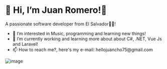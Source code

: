 <h1 class="text-center">👋 Hi, I’m Juan Romero!👋</h1>
<p>A passionate software developer from El Salvador🦾🔥!</p>
<ul>
<li>👀 I’m interested in Music, programming and learning new things!</li>
<li>🎯 I’m currently working and learning more about about C#, .NET, Vue Js and Laravel!</li>
<li>📫 How to reach me?, here's my e-mail: hellojuancho75@gmail.com</li>
 </ul>

![image](https://user-images.githubusercontent.com/75763058/126083671-3d843c51-1a3e-41b6-9652-3537ac75607f.png)

<!---
jromerooo2/jromerooo2 is a ✨ special ✨ repository because its `README.md` (this file) appears on your GitHub profile.
You can click the Preview link to take a look at your changes.
--->

